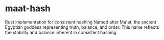 # maat-hash
Rust implementation for consistent hashing
Named after Ma'at, the ancient Egyptian goddess representing truth, balance, and order. This name reflects the stability and balance inherent in consistent hashing.


